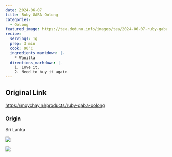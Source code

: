 ```yaml
---
date: 2024-06-07
title: Ruby GABA Oolong
categories:
  - Oolong
featured_image: https://tea.dedunu.info/images/tea/2024-06-07-ruby-gaba-oolong-1.jpeg
recipe:
  servings: 1g
  prep: 3 min
  cook: 90°C
  ingredients_markdown: |-
    * Vanilla
  directions_markdown: |-
    1. Love it.
    2. Need to buy it again
---
```


## Original Link

<https://moychay.nl/products/ruby-gaba-oolong>

### Origin

Sri Lanka

![](https://tea.dedunu.info/images/tea/2024-06-07-ruby-gaba-oolong-2.jpeg)

![](https://tea.dedunu.info/images/tea/2024-06-07-ruby-gaba-oolong-3.jpeg)
